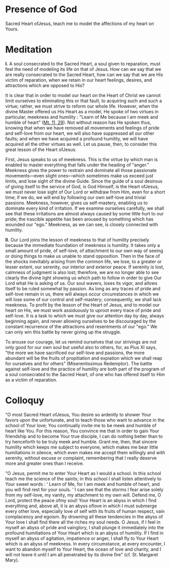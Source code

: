 # Presence of God

Sacred Heart ofJesus, teach me to model the affections of my heart on Yours.

# Meditation

**I.** A soul consecrated to the Sacred Heart, a soul given to reparation, must feel the need of modeling its life on that of Jesus. How can we say that we are really consecrated to the Sacred Heart, how can we say that we are His victim of reparation, when we retain in our heart feelings, desires, and attractions which are opposed to His?

It is clear that in order to model our heart on the Heart of Christ we cannot limit ourselves to eliminating this or that fault, to acquiring such and such a virtue; rather, we must strive to reform our whole life. However, when the divine Master offered us His Heart as a model, He spoke of two virtues in particular, meekness and humility : "Learn of Me because I am meek and humble of heart" ([Mt. 11, 29](https://vulgata.online/bible/Mt.11?ed=DR2&vfn=DR2.Mt.11.29:vs)). Not without reason has He spoken thus, knowing that when we have removed all movements and feelings of pride and self-love from our heart, we will also have suppressed all our other faults; and when we have acquired a profound humility, we will have acquired all the other virtues as well. Let us pause, then, to consider this great lesson of the Heart ofJesus.

First, Jesus speaks to us of meekness. This is the virtue by which man is enabled to master everything that falls under the heading of "anger." Meekness gives the power to restrain and dominate all those passionate movements—even slight ones—which sometimes make us exceed just limits, and lose sight of the divine Guide. Since the guide of a soul desirous of giving itself to the service of God, is God Himself, is the Heart ofJesus, we must never lose sight of Our Lord or withdraw from Him, even for a short time; if we do, we will end by following our own self-love and trivial passions. Meekness, however, gives us self-mastery, enabling us to dominate every kind of irritation. If we examine ourselves carefully, we shall see that these irritations are almost always caused by some little hurt to our pride; the irascible appetite has been aroused by something which has wounded our "ego." Meekness, as we can see, is closely connected with humility.

**II.** Our Lord joins the lesson of meekness to that of humility precisely because the immediate foundation of meekness is humility. It takes only a small amount of pride, of self-love, of attachment to our own way of seeing or doing things to make us unable to stand opposition. Then in the face of the shocks inevitably arising from the common life, we lose, to a greater or lesser extent, our serenity, our interior and exterior peace. If serenity is lost, calmness of judgment is also lost; therefore, we are no longer able to see clearly the divine light showing us which path to follow in order to give Our Lord what He is asking of us. Our soul wavers, loses its vigor, and allows itself to be ruled somewhat by passion. As long as any traces of pride and self-love remain in us, there will always occur circumstances in which we will lose some of our control and self-mastery; consequently, we shall lack meekness. To profit by the lesson of the Heart of Jesus, and to model our heart on His, we must work assiduously to uproot every trace of pride and self-love. It is a task to which we must give our attention day by day, always beginning again, and never allowing ourselves to be discouraged by the constant recurrence of the attractions and resentments of our "ego." We can only win this battle by never giving up the struggle.

To arouse our courage, let us remind ourselves that our strivings are not only good for our own soul but useful also to others, for, as Pius XI says, "the more we have sacrificed our self-love and passions, the more abundant will be the fruits of propitiation and expiation which we shall reap for ourselves and for others" (Miserentissimus Redemptor). The battle against self-love and the practice of humility are both part of the program of a soul consecrated to the Sacred Heart, of one who has offered itself to Him as a victim of reparation.

# Colloquy

"O most Sacred Heart ofJesus, You desire so ardently to shower Your favors upon the unfortunate, and to teach those who want to advance in the school of Your love; You continually invite me to be meek and humble of heart like You. For this reason, You convince me that in order to gain Your friendship and to become Your true disciple, I can do nothing better than to try henceforth to be truly meek and humble. Grant me, then, that sincere humility which keeps me subject to everyone, which makes me bear little humiliations in silence, which even makes me accept them willingly and with serenity, without excuse or complaint, remembering that I really deserve more and greater ones than I receive.

"O Jesus, permit me to enter Your Heart as I would a school. In this school teach me the science of the saints; in this school I shall listen attentively to Your sweet words : ‘ Learn of Me, for I am meek and humble of heart, and you will find rest for your souls. ’ I can see that the storms I fear arise solely from my self-love, my vanity, my attachment to my own will. Defend me, O Lord, protect the peace ofmy soul! Your Heart is an abyss in which I find everything and, above all, it is an abyss oflove in which I must submerge every other love, especially love of self with its fruits of human respect, vain complacency and egoism. By drowning all these tendencies in the abyss of Your love I shall find there all the riches my soul needs. O Jesus, if I feel in myself an abyss of pride and vainglory, I shall plunge it immediately into the profound humiliations of Your Heart which is an abyss of humility. If I find in myself an abyss of agitation, impatience or anger, I shall fly to Your Heart which is an abyss of meekness. In every circumstance, at every encounter, I want to abandon myself to Your Heart, the ocean of love and charity, and I will not leave it until I am all penetrated by its divine fire" (cf. St. Margaret Mary).
